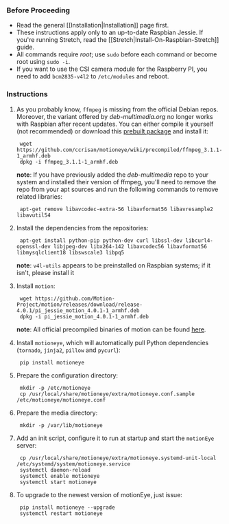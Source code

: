 ### Before Proceeding
* Read the general [[Installation|Installation]] page first.
* These instructions apply only to an up-to-date Raspbian Jessie. If you're running Stretch, read the [[Stretch|Install-On-Raspbian-Stretch]] guide.
* All commands require *root*; use `sudo` before each command or become root using `sudo -i`.
* If you want to use the CSI camera module for the Raspberry PI, you need to add `bcm2835-v4l2` to `/etc/modules` and reboot.

### Instructions

1. As you probably know, `ffmpeg` is missing from the official Debian repos. Moreover, the variant offered  by *deb-multimedia.org* no longer works with Raspbian after recent updates. You can either compile it yourself (not recommended) or download this [prebuilt package](precompiled/ffmpeg_3.1.1-1_armhf.deb) and install it:

        wget https://github.com/ccrisan/motioneye/wiki/precompiled/ffmpeg_3.1.1-1_armhf.deb
        dpkg -i ffmpeg_3.1.1-1_armhf.deb

    **note**: If you have previously added the *deb-multimedia* repo to your system and installed their version of ffmpeg, you'll need to remove the repo from your apt sources and run the following commands to remove related libraries:

        apt-get remove libavcodec-extra-56 libavformat56 libavresample2 libavutil54

2. Install the dependencies from the repositories:

        apt-get install python-pip python-dev curl libssl-dev libcurl4-openssl-dev libjpeg-dev libx264-142 libavcodec56 libavformat56 libmysqlclient18 libswscale3 libpq5

    **note**: `v4l-utils` appears to be preinstalled on Raspbian systems; if it isn't, please install it

3. Install `motion`:

        wget https://github.com/Motion-Project/motion/releases/download/release-4.0.1/pi_jessie_motion_4.0.1-1_armhf.deb
        dpkg -i pi_jessie_motion_4.0.1-1_armhf.deb

    **note**: All official precompiled binaries of motion can be found [here](https://github.com/Motion-Project/motion/releases/).

4. Install `motioneye`, which will automatically pull Python dependencies (`tornado`, `jinja2`, `pillow` and `pycurl`):

        pip install motioneye

5. Prepare the configuration directory:

        mkdir -p /etc/motioneye
        cp /usr/local/share/motioneye/extra/motioneye.conf.sample /etc/motioneye/motioneye.conf

6. Prepare the media directory:

        mkdir -p /var/lib/motioneye

7. Add an init script, configure it to run at startup and start the `motionEye` server:

        cp /usr/local/share/motioneye/extra/motioneye.systemd-unit-local /etc/systemd/system/motioneye.service
        systemctl daemon-reload
        systemctl enable motioneye
        systemctl start motioneye

8. To upgrade to the newest version of motionEye, just issue:

        pip install motioneye --upgrade
        systemctl restart motioneye

